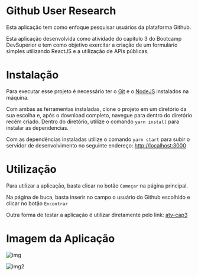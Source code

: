 # Github User Research

Esta aplicação tem como enfoque pesquisar usuários da plataforma Github.

Esta aplicação desenvolvida como atividade do capítulo 3 do Bootcamp DevSuperior e tem como objetivo exercitar a criação de um formulário simples utilizando ReactJS e a utilização de APIs públicas.

# Instalação

Para executar esse projeto é necessário ter o [Git](https://git-scm.com/) e o [NodeJS](https://nodejs.org/en/) instalados na máquina.

Com ambas as ferramentas instaladas, clone o projeto em um diretório da sua escolha e, após o download completo, navegue para dentro do diretório recém criado.
Dentro do diretório, utilize o comando `yarn install` para instalar as dependencias. 

Com as dependências instaladas utilize o comando `yarn start` para subir o servidor de desenvolvimento no seguinte endereço: [http://localhost:3000](http://localhost:3000)

# Utilização
Para utilizar a aplicação, basta clicar no botão `Começar` na página principal.

Na página de buca, basta inserir no campo o usuário do Github escolhido e clicar no botão `Encontrar`

Outra forma de testar a aplicação é utilizar diretamente pelo link: [atv-cap3](https://devsuperior-atvcap3.netlify.app/)

# Imagem da Aplicação

![img](https://user-images.githubusercontent.com/8821413/116828972-668eec80-ab78-11eb-9507-9065d685beaf.png)

![img2](https://user-images.githubusercontent.com/8821413/116828973-68f14680-ab78-11eb-83ff-bba265c3e8f7.png)
